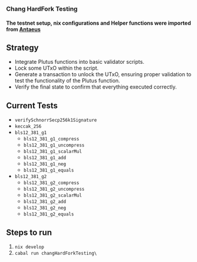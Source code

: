 ### Chang HardFork Testing

#### The testnet setup, nix configurations and Helper functions were imported from [Antaeus](https://github.com/IntersectMBO/antaeus/)

## Strategy
- Integrate Plutus functions into basic validator scripts.
- Lock some UTxO within the script.
- Generate a transaction to unlock the UTxO, ensuring proper validation to test the functionality of the Plutus function.
- Verify the final state to confirm that everything executed correctly.

## Current Tests
- `verifySchnorrSecp256k1Signature` 
- `keccak_256`
- `bls12_381_g1`
  - `bls12_381_g1_compress` 
  - `bls12_381_g1_uncompress`
  - `bls12_381_g1_scalarMul`
  - `bls12_381_g1_add`
  - `bls12_381_g1_neg`
  - `bls12_381_g1_equals`
- `bls12_381_g2`
  - `bls12_381_g2_compress` 
  - `bls12_381_g2_uncompress`
  - `bls12_381_g2_scalarMul`
  - `bls12_381_g2_add`
  - `bls12_381_g2_neg`
  - `bls12_381_g2_equals`

## Steps to run
1. `nix develop`
2. `cabal run changHardForkTesting\`